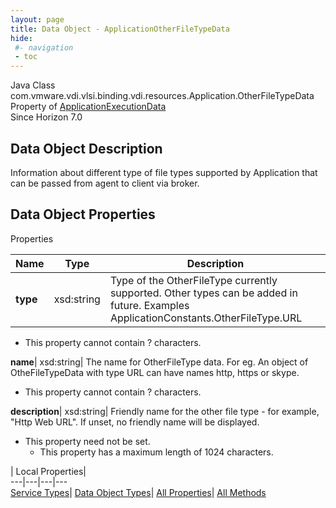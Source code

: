 ```yaml
---
layout: page
title: Data Object - ApplicationOtherFileTypeData
hide:
 #- navigation
 - toc
---
```






Java Class
    com.vmware.vdi.vlsi.binding.vdi.resources.Application.OtherFileTypeData  
Property of
     [ApplicationExecutionData](vdi.resources.Application.ApplicationExecutionData.md#field_detail)  
Since 
    Horizon 7.0

## Data Object Description 

Information about different type of file types supported by Application that can be passed from agent to client via broker. 

## Data Object Properties

Properties

Name |  Type |  Description   
---|---|---  
**type**|  xsd:string|  Type of the OtherFileType currently supported. Other types can be added in future. Examples ApplicationConstants.OtherFileType.URL   


  * This property cannot contain ? characters. 

  
**name**|  xsd:string|  The name for OtherFileType data. For eg. An object of OtheFileTypeData with type URL can have names http, https or skype.   


  * This property cannot contain ? characters. 

  
**description**|  xsd:string|  Friendly name for the other file type - for example, "Http Web URL". If unset, no friendly name will be displayed.   


* This property need not be set.
  * This property has a maximum length of 1024 characters. 

  
  
  
 | Local Properties|   
---|---|---|---  
[Service Types](index-mo_types.md)| [Data Object Types](index-do_types.md)| [All Properties](index-properties.md)| [All Methods](index-methods.md)  
  
  

